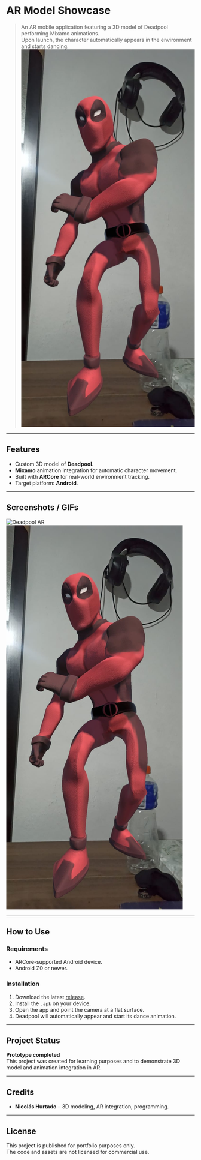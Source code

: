 # AR Model Showcase 

> An AR mobile application featuring a 3D model of Deadpool performing Mixamo animations.  
> Upon launch, the character automatically appears in the environment and starts dancing.
> ![Deadpool](Docs/Imagendeadpool.png)

---

## Features
- Custom 3D model of **Deadpool**.
- **Mixamo** animation integration for automatic character movement.
- Built with **ARCore** for real-world environment tracking.
- Target platform: **Android**.

---

## Screenshots / GIFs 
![Deadpool AR](Docs/deadpool.gif)
![Deadpool](Docs/Imagendeadpool.png)

---

## How to Use 
### Requirements
- ARCore-supported Android device.
- Android 7.0 or newer.

### Installation
1. Download the latest [release](../../releases).
2. Install the `.apk` on your device.
3. Open the app and point the camera at a flat surface.
4. Deadpool will automatically appear and start its dance animation.

---

## Project Status 
**Prototype completed**  
This project was created for learning purposes and to demonstrate 3D model and animation integration in AR.

---

## Credits 
- **Nicolás Hurtado** – 3D modeling, AR integration, programming.

---

## License 
This project is published for portfolio purposes only.  
The code and assets are not licensed for commercial use.


